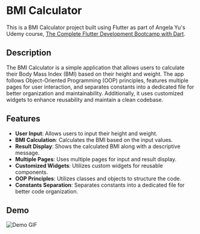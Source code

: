 # BMI Calculator

This is a BMI Calculator project built using Flutter as part of Angela Yu's Udemy course, [The Complete Flutter Development Bootcamp with Dart](https://www.udemy.com/course/flutter-bootcamp-with-dart/).

## Description

The BMI Calculator is a simple application that allows users to calculate their Body Mass Index (BMI) based on their height and weight. The app follows Object-Oriented Programming (OOP) principles, features multiple pages for user interaction, and separates constants into a dedicated file for better organization and maintainability. Additionally, it uses customized widgets to enhance reusability and maintain a clean codebase.

## Features

- **User Input**: Allows users to input their height and weight.
- **BMI Calculation**: Calculates the BMI based on the input values.
- **Result Display**: Shows the calculated BMI along with a descriptive message.
- **Multiple Pages**: Uses multiple pages for input and result display.
- **Customized Widgets**: Utilizes custom widgets for reusable components.
- **OOP Principles**: Utilizes classes and objects to structure the code.
- **Constants Separation**: Separates constants into a dedicated file for better code organization.

## Demo

![Demo GIF](demo.gif)